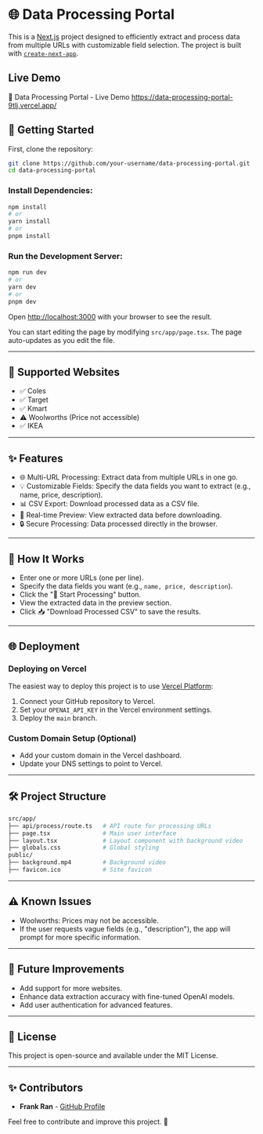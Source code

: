 
# 🌐 Data Processing Portal

This is a [Next.js](https://nextjs.org) project designed to efficiently extract and process data from multiple URLs with customizable field selection. The project is built with [`create-next-app`](https://nextjs.org/docs/app/api-reference/cli/create-next-app).

## Live Demo
🔗 Data Processing Portal - Live Demo https://data-processing-portal-9tlj.vercel.app/

## 🚀 Getting Started

First, clone the repository:

```bash
git clone https://github.com/your-username/data-processing-portal.git
cd data-processing-portal
```

### Install Dependencies:

```bash
npm install
# or
yarn install
# or
pnpm install
```

### Run the Development Server:

```bash
npm run dev
# or
yarn dev
# or
pnpm dev
```

Open [http://localhost:3000](http://localhost:3000) with your browser to see the result.

You can start editing the page by modifying `src/app/page.tsx`. The page auto-updates as you edit the file.

---

## 📌 Supported Websites

- ✅ Coles
- ✅ Target
- ✅ Kmart
- ⚠️ Woolworths (Price not accessible)
- ✅ IKEA

---

## ✨ Features

- 🌐 Multi-URL Processing: Extract data from multiple URLs in one go.
- 💡 Customizable Fields: Specify the data fields you want to extract (e.g., name, price, description).
- 📊 CSV Export: Download processed data as a CSV file.
- 📌 Real-time Preview: View extracted data before downloading.
- 🔒 Secure Processing: Data processed directly in the browser.

---

## 📄 How It Works

- Enter one or more URLs (one per line).
- Specify the data fields you want (e.g., `name, price, description`).
- Click the "🚀 Start Processing" button.
- View the extracted data in the preview section.
- Click 📥 "Download Processed CSV" to save the results.

---

## 🌐 Deployment

### Deploying on Vercel

The easiest way to deploy this project is to use [Vercel Platform](https://vercel.com/):

1. Connect your GitHub repository to Vercel.
2. Set your `OPENAI_API_KEY` in the Vercel environment settings.
3. Deploy the `main` branch.

### Custom Domain Setup (Optional)

- Add your custom domain in the Vercel dashboard.
- Update your DNS settings to point to Vercel.

---

## 🛠 Project Structure

```bash
src/app/
├── api/process/route.ts   # API route for processing URLs
├── page.tsx               # Main user interface
├── layout.tsx             # Layout component with background video
├── globals.css            # Global styling
public/
├── background.mp4         # Background video
├── favicon.ico            # Site favicon
```

---

## ⚠️ Known Issues

- Woolworths: Prices may not be accessible.
- If the user requests vague fields (e.g., "description"), the app will prompt for more specific information.

---

## 📌 Future Improvements

- Add support for more websites.
- Enhance data extraction accuracy with fine-tuned OpenAI models.
- Add user authentication for advanced features.

---

## 📄 License

This project is open-source and available under the MIT License.

---

## ✨ Contributors

- **Frank Ran** - [GitHub Profile](https://github.com/yranFrank)

Feel free to contribute and improve this project. 🙂
